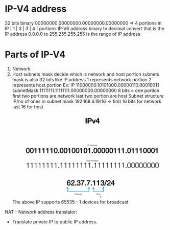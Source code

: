 # IP-V4 address
32 bits binary
00000000.00000000.00000000.00000000 => 4 portions in IP
|   1   |   3    |   3    |    4  | portions
IP-V6 address
binary to decimal convert that is the IP address 
0.0.0.0 to 255.255.255.255 is the range of IP address


# Parts of IP-V4
 1. Network
 2. Host
subnets mask decide which is network and host portion
subnets mask is also 32 bits like IP address
1 represents network portion 
2 represents host portion
Ex: 
  IP           11000000.10101000.00000110.00010011
  subnetMask   11111111.11111111.00000000.00000000 
  8 bits = one portion 
  first two portions are network 
  last two portion are host
Subnet structure   
 IP/no of ones in subnet mask 
 192.168.6.19/16 => first 16 bits for network last 16 for host
 ![alt text](https://github.com/ManjuRamu/node-library/blob/main/public/git/images/ip-v4.PNG?raw=true)
The above IP supports 65535 - 1 devices for broadcast

NAT - Network address translator:    
 - Translate private IP to public IP address.